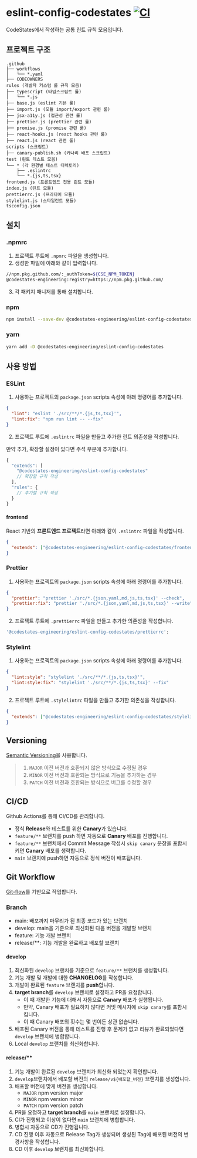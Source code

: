 # eslint-config-codestates [![CI][ci-image]][ci-url]

[ci-image]: https://github.com/CodeStates-Engineering/eslint-config-codestates/actions/workflows/ci.yaml/badge.svg
[ci-url]: https://github.com/CodeStates-Engineering/eslint-config-codestates/actions/workflows/ci.yaml

CodeStates에서 작성하는 공통 린트 규칙 모음입니다.

## 프로젝트 구조

```
.github
├── workflows
│   └── *.yaml
├── CODEOWNERS
rules (개발자 커스텀 룰 규칙 모음)
├── typescript (타입스크립트 룰)
│   └── *.js
├── base.js (eslint 기본 룰)
├── import.js (모듈 import/export 관련 룰)
├── jsx-a11y.js (접근성 관련 룰)
├── prettier.js (prettier 관련 룰)
├── promise.js (promise 관련 룰)
├── react-hooks.js (react hooks 관련 룰)
├── react.js (react 관련 룰)
scripts (스크립트)
├── canary-publish.sh (카나리 배포 스크립트)
test (린트 테스트 모음)
└── * (각 환경별 테스트 디렉토리)
    ├── .eslintrc
    └── *.{js,ts,tsx}
frontend.js (프론트엔드 전용 린트 모듈)
index.js (린트 모듈)
prettierrc.js (프리티어 모듈)
stylelint.js (스타일린트 모듈)
tsconfig.json
```

## 설치

### .npmrc

1. 프로젝트 루트에 `.npmrc` 파일을 생성합니다.
2. 생성한 파일에 아래와 같이 입력합니다.

```bash
//npm.pkg.github.com/:_authToken=${CSE_NPM_TOKEN}
@codestates-engineering:registry=https://npm.pkg.github.com/
```

3. 각 패키지 매니저를 통해 설치합니다.

### npm

```bash
npm install --save-dev @codestates-engineering/eslint-config-codestates
```

### yarn

```bash
yarn add -D @codestates-engineering/eslint-config-codestates
```

## 사용 방법

### ESLint

1. 사용하는 프로젝트의 `package.json` scripts 속성에 아래 명령어를 추가합니다.

```json
{
  "lint": "eslint './src/**/*.{js,ts,tsx}'",
  "lint:fix": "npm run lint -- --fix"
}
```

2. 프로젝트 루트에 `.eslintrc` 파일을 만들고 추가한 린트 의존성을 작성합니다.

만약 추가, 확장할 설정이 있다면 주석 부분에 추가합니다.

```js
{
  "extends": [
    "@codestates-engineering/eslint-config-codestates"
    // 확장할 규칙 작성
  ],
  "rules": {
    // 추가할 규칙 작성
  }
}
```

#### frontend

React 기반의 **프론트엔드 프로젝트**라면 아래와 같이 `.eslintrc` 파일을 작성합니다.

```json
{
  "extends": ["@codestates-engineering/eslint-config-codestates/frontend"]
}
```

### Prettier

1. 사용하는 프로젝트의 `package.json` scripts 속성에 아래 명령어를 추가합니다.

```json
{
  "prettier": "prettier './src/*.{json,yaml,md,js,ts,tsx}' --check",
  "prettier:fix": "prettier './src/*.{json,yaml,md,js,ts,tsx}' --write"
}
```

2. 프로젝트 루트에 `.prettierrc` 파일을 만들고 추가한 의존성을 작성합니다.

```js
'@codestates-engineering/eslint-config-codestates/prettierrc';
```

### Stylelint

1. 사용하는 프로젝트의 `package.json` scripts 속성에 아래 명령어를 추가합니다.

```json
{
  "lint:style": "stylelint './src/**/*.{js,ts,tsx}'",
  "lint:style:fix": "stylelint './src/**/*.{js,ts,tsx}' --fix"
}
```

2. 프로젝트 루트에 `.stylelintrc` 파일을 만들고 추가한 의존성을 작성합니다.

```json
{
  "extends": ["@codestates-engineering/eslint-config-codestates/stylelint"]
}
```

## Versioning

[Semantic Versioning](https://semver.org/)을 사용합니다.

> 1. `MAJOR` 이전 버전과 호환되지 않은 방식으로 수정될 경우
> 2. `MINOR` 이전 버전과 호환되는 방식으로 기능을 추가하는 경우
> 3. `PATCH` 이전 버전과 호환되는 방식으로 버그를 수정할 경우

## CI/CD

Github Actions를 통해 CI/CD를 관리합니다.

- 정식 **Release**와 테스트를 위한 **Canary**가 있습니다.
- `feature/**` 브랜치를 push 하면 자동으로 **Canary** 배포를 진행합니다.
- `feature/**` 브랜치에서 Commit Message 작성시 `skip canary` 문장을 포함시키면 **Canary** 배포를 생략합니다.
- `main` 브랜치에 push하면 자동으로 정식 버전이 배포됩니다.

## Git Workflow

[Git-flow](https://techblog.woowahan.com/2553/)를 기반으로 작업합니다.

### Branch

- main: 배포까지 마무리가 된 최종 코드가 있는 브랜치
- develop: main을 기준으로 최신화된 다음 버전을 개발할 브랜치
- feature: 기능 개발 브랜치
- release/\*\*: 기능 개발을 완료하고 배포할 브랜치

#### develop

1. 최신화된 `develop` 브랜치를 기준으로 `feature/**` 브랜치를 생성합니다.
2. 기능 개발 및 개발에 대한 **CHANGELOG**를 작성합니다.
3. 개발이 완료된 `feature` 브랜치를 **push**합니다.
4. **target branch**를 `develop` 브랜치로 설정하고 PR을 요청합니다.
   - 이 때 개발한 기능에 대해서 자동으로 **Canary** 배포가 실행됩니다.
   - 만약, Canary 배포가 필요하지 않다면 커밋 메시지에 `skip canary`를 포함시킵니다.
   - 이 때 Canary 배포의 횟수는 몇 번이든 상관 없습니다.
5. 배포된 Canary 버전을 통해 테스트를 진행 후 문제가 없고 리뷰가 완료되었다면 `develop` 브랜치에 병합합니다.
6. Local `develop` 브랜치를 최신화합니다.

#### release/\*\*

1. 기능 개발이 완료된 `develop` 브랜치가 최신화 되었는지 확인합니다.
2. `develop`브랜치에서 배포할 버전의 `release/v${배포할_버전}` 브랜치를 생성합니다.
3. 배포할 버전에 맞게 버전을 생성합니다.
   - `MAJOR` npm version major
   - `MINOR` npm version minor
   - `PATCH` npm version patch
4. PR을 요청하고 **target branch**를 `main` 브랜치로 설정합니다.
5. CI가 진행되고 이상이 없다면 `main` 브랜치에 병합합니다.
6. 병합시 자동으로 CD가 진행됩니다.
7. CD 진행 이후 자동으로 Release Tag가 생성되며 생성된 Tag에 배포된 버전의 변경사항을 작성합니다.
8. CD 이후 `develop` 브랜치를 최신화합니다.
